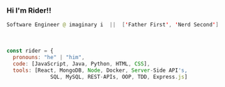 ### Hi I'm Rider!!                                                  
```java
Software Engineer @ imaginary i  ||  ['Father First', 'Nerd Second']
```
<br>

```javascript
const rider = {
  pronouns: "he" | "him",
  code: [JavaScript, Java, Python, HTML, CSS],
  tools: [React, MongoDB, Node, Docker, Server-Side API's, 
              SQL, MySQL, REST-APIs, OOP, TDD, Express.js]
              
```
